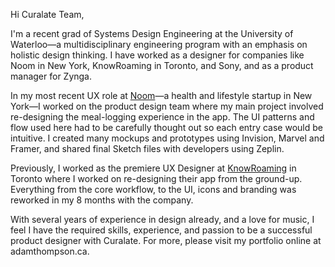 Hi Curalate Team,

I'm a recent grad of Systems Design Engineering at the University of Waterloo—a multidisciplinary engineering program with an emphasis on holistic design thinking. I have worked as a designer for companies like Noom in New York, KnowRoaming in Toronto, and Sony, and as a product manager for Zynga. 

In my most recent UX role at <a href="http://www.noom.com">Noom</a>—a health and lifestyle startup in New York—I worked on the product design team where my main project involved re-designing the meal-logging experience in the app. The UI patterns and flow used here had to be carefully thought out so each entry case would be intuitive. I created many mockups and prototypes using Invision, Marvel and Framer, and shared final Sketch files with developers using Zeplin.

Previously, I worked as the premiere UX Designer at <a href="http://www.knowroaming.com">KnowRoaming</a> in Toronto where I worked on re-designing their app from the ground-up. Everything from the core workflow, to the UI, icons and branding was reworked in my 8 months with the company.

With several years of experience in design already, and a love for music, I feel I have the required skills, experience, and passion to be a successful product designer with Curalate. For more, please visit my portfolio online at adamthompson.ca.